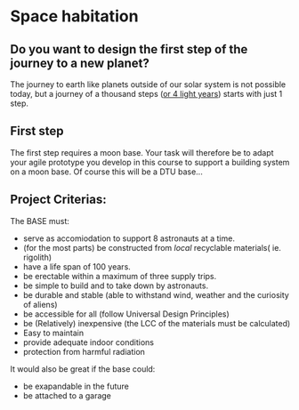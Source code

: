# Space habitation
## Do you want to design the first step of the journey to a new planet? 

The journey to earth like planets outside of our solar system is not possible today, but a journey of a thousand steps ([or 4 light years]) starts with just 1 step.

## First step
The first step requires a moon base. Your task will therefore be to adapt your agile prototype you develop in this course to support a building system on a moon base.
Of course this will be a DTU base...

## Project Criterias: 

The BASE must:
* serve as accomiodation to support 8 astronauts at a time.
* (for the most parts) be constructed from *local* recyclable materials( ie. rigolith)
* have a life span of 100 years.
* be erectable within a maximum of three supply trips.
* be simple to build and to take down by astronauts.
* be durable and stable (able to withstand wind, weather and the curiosity of aliens)
* be accessible for all (follow Universal Design Principles)
* be (Relatively) inexpensive (the LCC of the materials must be calculated)
* Easy to maintain
* provide adequate indoor conditions
* protection from harmful radiation

It would also be great if the base could:
* be exapandable in the future
* be attached to a garage

[or 4 light years]: https://exoplanets.nasa.gov/resources/2211/proxima-b-3d-model/#:~:text=At%20only%20four%20light%2Dyears,orbits%20a%20M%2Dtype%20star.

